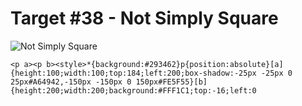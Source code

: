 # Target #38 - Not Simply Square

![Not Simply Square](https://cssbattle.dev/targets/38.png)

```
<p a><p b><style>*{background:#293462}p{position:absolute}[a]{height:100;width:100;top:184;left:200;box-shadow:-25px -25px 0 25px#A64942,-150px -150px 0 150px#FE5F55}[b]{height:200;width:200;background:#FFF1C1;top:-16;left:0
```
